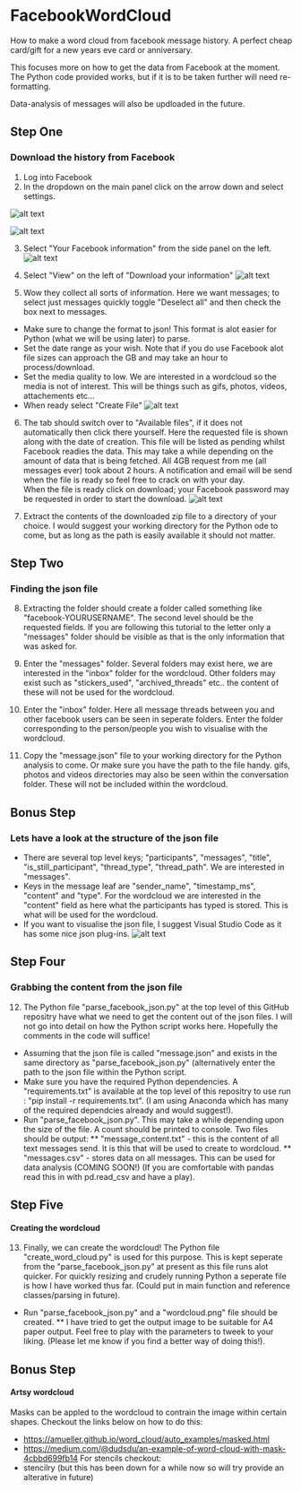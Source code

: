 # FacebookWordCloud
How to make a word cloud from facebook message history. A perfect cheap card/gift for a new years eve card or anniversary. 

This focuses more on how to get the data from Facebook at the moment. The Python code provided works, but if it is to be taken further will need re-formatting. 

Data-analysis of messages will also be updloaded in the future. 

## Step One
### Download the history from Facebook
1. Log into Facebook
2. In the dropdown on the main panel click on the arrow down and select settings. 

![alt text](https://github.com/DoomedBunny/FacebookWordCloud/blob/master/images/Picture1.png)

![alt text](https://github.com/DoomedBunny/FacebookWordCloud/blob/master/images/Picture2.png)

3. Select "Your Facebook information" from the side panel on the left. 
![alt text](https://github.com/DoomedBunny/FacebookWordCloud/blob/master/images/Picture3.png)

4. Select "View" on the left of "Download your information"
![alt text](https://github.com/DoomedBunny/FacebookWordCloud/blob/master/images/Picture4.png)

5. Wow they collect all sorts of information. Here we want messages; to select just messages quickly toggle "Deselect all" and then check the box next to messages. 
* Make sure to change the format to json! This format is alot easier for Python (what we will be using later) to parse. 
* Set the date range as your wish. Note that if you do use Facebook alot file sizes can approach the GB and may take an hour to process/download. 
* Set the media quality to low. We are interested in a wordcloud so the media is not of interest. This will be things such as gifs, photos, videos, attachements etc...
* When ready select "Create File"
![alt text](https://github.com/DoomedBunny/FacebookWordCloud/blob/master/images/Picture5.png)

6. The tab should switch over to "Available files", if it does not automatically then click there yourself. Here the requested file is shown along with the date of creation. This file will be listed as pending whilst Facebook readies the data. This may take a while depending on the amount of data that is being fetched. All 4GB request from me (all messages ever) took about 2 hours. A notification and email will be send when the file is ready so feel free to crack on with your day. <br> When the file is ready click on download; your Facebook password may be requested in order to start the download. 
![alt text](https://github.com/DoomedBunny/FacebookWordCloud/blob/master/images/Picture6.png)

7. Extract the contents of the downloaded zip file to a directory of your choice. I would suggest your working directory for the Python ode to come, but as long as the path is easily available it should not matter. 

## Step Two
### Finding the json file

8. Extracting the folder should create a folder called something like "facebook-YOURUSERNAME". The second level should be the requested fields. If you are following this tutorial to the letter only a "messages" folder should be visible as that is the only information that was asked for. 

9. Enter the "messages" folder. Several folders may exist here, we are interested in the "inbox" folder for the wordcloud. Other folders may exist such as "stickers_used", "archived_threads" etc.. the content of these will not be used for the wordcloud.

10. Enter the "inbox" folder. Here all message threads between you and other facebook users can be seen in seperate folders. Enter the folder corresponding to the person/people you wish to visualise with the wordcloud. 

11. Copy the "message.json" file to your working directory for the Python analysis to come. Or make sure you have the path to the file handy. gifs, photos and videos directories may also be seen within the conversation folder. These will not be included within the wordcloud. 

## Bonus Step
### Lets have a look at the structure of the json file

* There are several top level keys; "participants", "messages", "title", "is_still_participant", "thread_type", "thread_path". We are interested in "messages". 
* Keys in the message leaf are "sender_name", "timestamp_ms", "content" and "type". For the wordcloud we are interested in the "content" field as here what the participants has typed is stored. This is what will be used for the wordcloud. 
* If you want to visualise the json file, I suggest Visual Studio Code as it has some nice json plug-ins. 
![alt text](https://github.com/DoomedBunny/FacebookWordCloud/blob/master/images/Picture7.png)

## Step Four
### Grabbing the content from the json file

12. The Python file "parse_facebook_json.py" at the top level of this GitHub repositry have what we need to get the content out of the json files. I will not go into detail on how the Python script works here. Hopefully the comments in the code will suffice! 
* Assuming that the json file is called "message.json" and exists in the same directory as "parse_facebook_json.py" (alternatively enter the path to the json file within the Python script. 
* Make sure you have the required Python dependencies. A "requirements.txt" is available at the top level of this repositry to use run : "pip install -r requirements.txt". (I am using Anaconda which has many of the required dependcies already and would suggest!). 
* Run "parse_facebook_json.py". This may take a while depending upon the size of the file. A count should be printed to console. Two files should be output:
** "message_content.txt" - this is the content of all text messages send. It is this that will be used to create to wordcloud. 
** "messages.csv" - stores data on all messages. This can be used for data analysis (COMING SOON!) (If you are comfortable with pandas read this in with pd.read_csv and have a play). 

## Step Five
#### Creating the wordcloud

13. Finally, we can create the wordcloud! The Python file "create_word_cloud.py" is used for this purpose. This is kept seperate from the "parse_facebook_json.py" at present as this file runs alot quicker. For quickly resizing and crudely running Python a seperate file is how I have worked thus far. (Could put in main function and reference classes/parsing in future). 
* Run "parse_facebook_json.py" and a "wordcloud.png" file should be created. 
** I have tried to get the output image to be suitable for A4 paper output. Feel free to play with the parameters to tweek to your liking. (Please let me know if you find a better way of doing this!).

## Bonus Step
#### Artsy wordcloud
Masks can be appled to the wordcloud to contrain the image within certain shapes. Checkout the links below on how to do this:
* https://amueller.github.io/word_cloud/auto_examples/masked.html
* https://medium.com/@dudsdu/an-example-of-word-cloud-with-mask-4cbbd699fb14
For stencils checkout:
* stencilry (but this has been down for a while now so will try provide an alterative in future)


